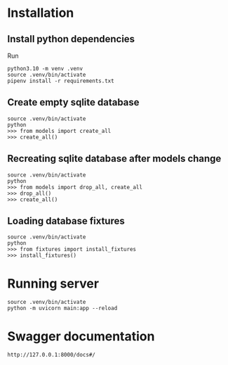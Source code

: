 # Installation
## Install python dependencies
Run

    python3.10 -m venv .venv
    source .venv/bin/activate
    pipenv install -r requirements.txt

## Create empty sqlite database

    source .venv/bin/activate
    python 
    >>> from models import create_all
    >>> create_all()

## Recreating sqlite database after models change

    source .venv/bin/activate
    python 
    >>> from models import drop_all, create_all
    >>> drop_all()
    >>> create_all()

## Loading database fixtures

    source .venv/bin/activate
    python 
    >>> from fixtures import install_fixtures
    >>> install_fixtures()

# Running server

    source .venv/bin/activate
    python -m uvicorn main:app --reload

# Swagger documentation

    http://127.0.0.1:8000/docs#/
